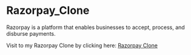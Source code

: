 # Razorpay_Clone

Razorpay is a platform that enables businesses to accept, process, and disburse payments.

Visit to my Razorpay Clone by clicking here: <a href="https://razorpay-clone-ochre.vercel.app/" alt=""> Razorpay Clone </a>
